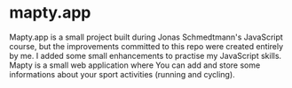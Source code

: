 # mapty.app
Mapty.app is a small project built during Jonas Schmedtmann's JavaScript course, but the improvements committed to this repo were created entirely by me.
I added some small enhancements to practise my JavaScript skills. 
Mapty is a small web application where You can add and store some informations about your sport activities (running and cycling).  
